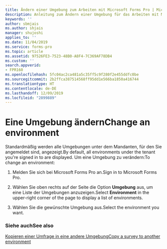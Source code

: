 ```yaml
---
title: Ändern einer Umgebung zum Arbeiten mit Microsoft Forms Pro | Microsoft-Dokumentation
description: Anleitung zum Ändern einer Umgebung für das Arbeiten mit Microsoft Forms Pro.
keywords: ''
author: sbmjais
ms.author: shjais
manager: shujoshi
applies_to: ''
ms.date: 11/04/2019
ms.service: forms-pro
ms.topic: article
ms.assetid: 97526FE3-7523-48B0-A8F4-7C369AF78DB4
ms.custom: ''
search.appverid:
- FPR160
ms.openlocfilehash: 5fc04ac2ca481a5c35ff5c9f280f2e455ddfc0be
ms.sourcegitcommit: 2b2ffca387514568ff95dd1e566ba1850a416744
ms.translationtype: HT
ms.contentlocale: de-DE
ms.lasthandoff: 12/09/2019
ms.locfileid: "2899889"
---
```

# <a name="change-an-environment"></a><span data-ttu-id="44d8e-103">Eine Umgebung ändern</span><span class="sxs-lookup"><span data-stu-id="44d8e-103">Change an environment</span></span>

<span data-ttu-id="44d8e-104">Standardmäßig werden alle Umgebungen unter dem Mandanten, für den Sie angemeldet sind, angezeigt.</span><span class="sxs-lookup"><span data-stu-id="44d8e-104">By default, all environments under the tenant you're signed in to are displayed.</span></span> <span data-ttu-id="44d8e-105">Um eine Umgebung zu verändern:</span><span class="sxs-lookup"><span data-stu-id="44d8e-105">To change an environment:</span></span>

1. <span data-ttu-id="44d8e-106">Melden Sie sich bei Microsoft Forms Pro an.</span><span class="sxs-lookup"><span data-stu-id="44d8e-106">Sign in to Microsoft Forms Pro.</span></span>

2. <span data-ttu-id="44d8e-107">Wählen Sie oben rechts auf der Seite die Option **Umgebung** aus, um eine Liste der Umgebungen anzuzeigen.</span><span class="sxs-lookup"><span data-stu-id="44d8e-107">Select **Environment** in the upper-right corner of the page to display a list of environments.</span></span>

3. <span data-ttu-id="44d8e-108">Wählen Sie die gewünschte Umgebung aus.</span><span class="sxs-lookup"><span data-stu-id="44d8e-108">Select the environment you want.</span></span>

### <a name="see-also"></a><span data-ttu-id="44d8e-109">Siehe auch</span><span class="sxs-lookup"><span data-stu-id="44d8e-109">See also</span></span>

[<span data-ttu-id="44d8e-110">Kopieren einer Umfrage in eine andere Umgebung</span><span class="sxs-lookup"><span data-stu-id="44d8e-110">Copy a survey to another environment</span></span>](copy-survey-environment.md)

